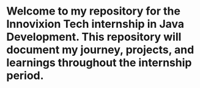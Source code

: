 # Welcome to my repository for the Innovixion Tech internship in Java Development. This repository will document my journey, projects, and learnings throughout the internship period.
